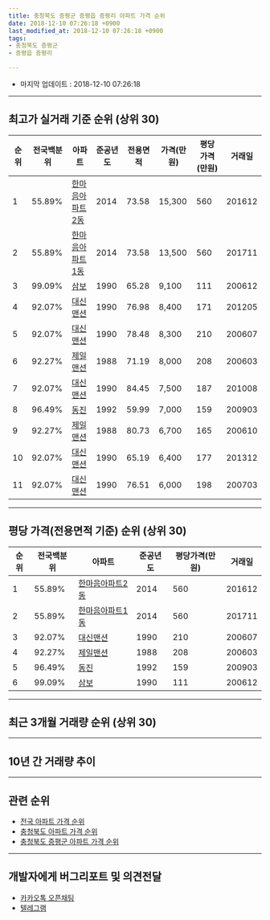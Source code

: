 ```yaml
---
title: 충청북도 증평군 증평읍 증평리 아파트 가격 순위
date: 2018-12-10 07:26:18 +0900
last_modified_at: 2018-12-10 07:26:18 +0900
tags:
- 충청북도 증평군
- 증평읍 증평리

---
```


* 마지막 업데이트 : 2018-12-10 07:26:18

---

## 최고가 실거래 기준 순위 (상위 30)


|순위|전국백분위|아파트|준공년도|전용면적|가격(만원)|평당가격(만원)|거래일|
|---|---|---|---|---|---|---|---|
|1|55.89%|[한마음아파트2동](https://search.naver.com/search.naver?query=%EC%B6%A9%EC%B2%AD%EB%B6%81%EB%8F%84+%EC%A6%9D%ED%8F%89%EA%B5%B0+%EC%A6%9D%ED%8F%89%EC%9D%8D+%EC%A6%9D%ED%8F%89%EB%A6%AC+%ED%95%9C%EB%A7%88%EC%9D%8C%EC%95%84%ED%8C%8C%ED%8A%B82%EB%8F%99)|2014|73.58|15,300|560|201612|
|2|55.89%|[한마음아파트1동](https://search.naver.com/search.naver?query=%EC%B6%A9%EC%B2%AD%EB%B6%81%EB%8F%84+%EC%A6%9D%ED%8F%89%EA%B5%B0+%EC%A6%9D%ED%8F%89%EC%9D%8D+%EC%A6%9D%ED%8F%89%EB%A6%AC+%ED%95%9C%EB%A7%88%EC%9D%8C%EC%95%84%ED%8C%8C%ED%8A%B81%EB%8F%99)|2014|73.58|13,500|560|201711|
|3|99.09%|[삼보](https://search.naver.com/search.naver?query=%EC%B6%A9%EC%B2%AD%EB%B6%81%EB%8F%84+%EC%A6%9D%ED%8F%89%EA%B5%B0+%EC%A6%9D%ED%8F%89%EC%9D%8D+%EC%A6%9D%ED%8F%89%EB%A6%AC+%EC%82%BC%EB%B3%B4)|1990|65.28|9,100|111|200612|
|4|92.07%|[대신맨션](https://search.naver.com/search.naver?query=%EC%B6%A9%EC%B2%AD%EB%B6%81%EB%8F%84+%EC%A6%9D%ED%8F%89%EA%B5%B0+%EC%A6%9D%ED%8F%89%EC%9D%8D+%EC%A6%9D%ED%8F%89%EB%A6%AC+%EB%8C%80%EC%8B%A0%EB%A7%A8%EC%85%98)|1990|76.98|8,400|171|201205|
|5|92.07%|[대신맨션](https://search.naver.com/search.naver?query=%EC%B6%A9%EC%B2%AD%EB%B6%81%EB%8F%84+%EC%A6%9D%ED%8F%89%EA%B5%B0+%EC%A6%9D%ED%8F%89%EC%9D%8D+%EC%A6%9D%ED%8F%89%EB%A6%AC+%EB%8C%80%EC%8B%A0%EB%A7%A8%EC%85%98)|1990|78.48|8,300|210|200607|
|6|92.27%|[제일맨션](https://search.naver.com/search.naver?query=%EC%B6%A9%EC%B2%AD%EB%B6%81%EB%8F%84+%EC%A6%9D%ED%8F%89%EA%B5%B0+%EC%A6%9D%ED%8F%89%EC%9D%8D+%EC%A6%9D%ED%8F%89%EB%A6%AC+%EC%A0%9C%EC%9D%BC%EB%A7%A8%EC%85%98)|1988|71.19|8,000|208|200603|
|7|92.07%|[대신맨션](https://search.naver.com/search.naver?query=%EC%B6%A9%EC%B2%AD%EB%B6%81%EB%8F%84+%EC%A6%9D%ED%8F%89%EA%B5%B0+%EC%A6%9D%ED%8F%89%EC%9D%8D+%EC%A6%9D%ED%8F%89%EB%A6%AC+%EB%8C%80%EC%8B%A0%EB%A7%A8%EC%85%98)|1990|84.45|7,500|187|201008|
|8|96.49%|[동진](https://search.naver.com/search.naver?query=%EC%B6%A9%EC%B2%AD%EB%B6%81%EB%8F%84+%EC%A6%9D%ED%8F%89%EA%B5%B0+%EC%A6%9D%ED%8F%89%EC%9D%8D+%EC%A6%9D%ED%8F%89%EB%A6%AC+%EB%8F%99%EC%A7%84)|1992|59.99|7,000|159|200903|
|9|92.27%|[제일맨션](https://search.naver.com/search.naver?query=%EC%B6%A9%EC%B2%AD%EB%B6%81%EB%8F%84+%EC%A6%9D%ED%8F%89%EA%B5%B0+%EC%A6%9D%ED%8F%89%EC%9D%8D+%EC%A6%9D%ED%8F%89%EB%A6%AC+%EC%A0%9C%EC%9D%BC%EB%A7%A8%EC%85%98)|1988|80.73|6,700|165|200610|
|10|92.07%|[대신맨션](https://search.naver.com/search.naver?query=%EC%B6%A9%EC%B2%AD%EB%B6%81%EB%8F%84+%EC%A6%9D%ED%8F%89%EA%B5%B0+%EC%A6%9D%ED%8F%89%EC%9D%8D+%EC%A6%9D%ED%8F%89%EB%A6%AC+%EB%8C%80%EC%8B%A0%EB%A7%A8%EC%85%98)|1990|65.19|6,400|177|201312|
|11|92.07%|[대신맨션](https://search.naver.com/search.naver?query=%EC%B6%A9%EC%B2%AD%EB%B6%81%EB%8F%84+%EC%A6%9D%ED%8F%89%EA%B5%B0+%EC%A6%9D%ED%8F%89%EC%9D%8D+%EC%A6%9D%ED%8F%89%EB%A6%AC+%EB%8C%80%EC%8B%A0%EB%A7%A8%EC%85%98)|1990|76.51|6,000|198|200703|


---

## 평당 가격(전용면적 기준) 순위 (상위 30)


|순위|전국백분위|아파트|준공년도|평당가격(만원)|거래일|
|---|---|---|---|---|---|
|1|55.89%|[한마음아파트2동](https://search.naver.com/search.naver?query=%EC%B6%A9%EC%B2%AD%EB%B6%81%EB%8F%84+%EC%A6%9D%ED%8F%89%EA%B5%B0+%EC%A6%9D%ED%8F%89%EC%9D%8D+%EC%A6%9D%ED%8F%89%EB%A6%AC+%ED%95%9C%EB%A7%88%EC%9D%8C%EC%95%84%ED%8C%8C%ED%8A%B82%EB%8F%99)|2014|560|201612|
|2|55.89%|[한마음아파트1동](https://search.naver.com/search.naver?query=%EC%B6%A9%EC%B2%AD%EB%B6%81%EB%8F%84+%EC%A6%9D%ED%8F%89%EA%B5%B0+%EC%A6%9D%ED%8F%89%EC%9D%8D+%EC%A6%9D%ED%8F%89%EB%A6%AC+%ED%95%9C%EB%A7%88%EC%9D%8C%EC%95%84%ED%8C%8C%ED%8A%B81%EB%8F%99)|2014|560|201711|
|3|92.07%|[대신맨션](https://search.naver.com/search.naver?query=%EC%B6%A9%EC%B2%AD%EB%B6%81%EB%8F%84+%EC%A6%9D%ED%8F%89%EA%B5%B0+%EC%A6%9D%ED%8F%89%EC%9D%8D+%EC%A6%9D%ED%8F%89%EB%A6%AC+%EB%8C%80%EC%8B%A0%EB%A7%A8%EC%85%98)|1990|210|200607|
|4|92.27%|[제일맨션](https://search.naver.com/search.naver?query=%EC%B6%A9%EC%B2%AD%EB%B6%81%EB%8F%84+%EC%A6%9D%ED%8F%89%EA%B5%B0+%EC%A6%9D%ED%8F%89%EC%9D%8D+%EC%A6%9D%ED%8F%89%EB%A6%AC+%EC%A0%9C%EC%9D%BC%EB%A7%A8%EC%85%98)|1988|208|200603|
|5|96.49%|[동진](https://search.naver.com/search.naver?query=%EC%B6%A9%EC%B2%AD%EB%B6%81%EB%8F%84+%EC%A6%9D%ED%8F%89%EA%B5%B0+%EC%A6%9D%ED%8F%89%EC%9D%8D+%EC%A6%9D%ED%8F%89%EB%A6%AC+%EB%8F%99%EC%A7%84)|1992|159|200903|
|6|99.09%|[삼보](https://search.naver.com/search.naver?query=%EC%B6%A9%EC%B2%AD%EB%B6%81%EB%8F%84+%EC%A6%9D%ED%8F%89%EA%B5%B0+%EC%A6%9D%ED%8F%89%EC%9D%8D+%EC%A6%9D%ED%8F%89%EB%A6%AC+%EC%82%BC%EB%B3%B4)|1990|111|200612|


---

## 최근 3개월 거래량 순위 (상위 30)


<div style="width:100%;">
    <canvas id="deal_count_ranking" height="250"></canvas>
</div>


<script>
new Chart(document.getElementById("deal_count_ranking"), {
    type: 'horizontalBar',
    data: {
        labels: ['동진'],
        datasets: [{
            label: '실거래 수',
            data: [1],
            borderColor: "rgba(255, 0, 128, 1)",
            backgroundColor: "rgba(255, 0, 128, 0.5)",
            fill: false,
        }]
    },
    options: {
        responsive: true,
        title: {
            display: true,
            text: '최근 3개월 거래량 순위'
        },
        tooltips: {
            mode: 'index',
            intersect: false,
            callbacks: {
                title: function(tooltipItems, data) {
                    return "실거래 수:";
                },
                label: function(tooltipItem, data) {
                    return data.labels[tooltipItem.index] + ": " + tooltipItem.xLabel;
                }
            }
        },
        hover: {
            mode: 'nearest',
            intersect: true
        },
        scales: {
            xAxes: [{
                display: true,
                scaleLabel: {
                    display: true,
                    labelString: '실거래 수'
                },
                ticks: {
                    suggestedMin: 0,
                }
            }],
            yAxes: [{
                display: true,
                ticks: {
                    autoSkip: false,
                    callback: function(value, index, values) {
                        if (value.length > 15)
                            return value.substr(0, 13) + "...";
                        else
                            return value;
                    }
                },
                scaleLabel: {
                    display: false,
                }
            }]
        }
    }
});

</script>


---

## 10년 간 거래량 추이


<div style="width:100%;">
    <canvas id="deal_progress" height="250"></canvas>
</div>

<script>
new Chart(document.getElementById("deal_progress"), {
    type: 'line',
    data: {
        labels: ['200812','200901','200902','200903','200904','200905','200906','200907','200908','200909','200910','200911','200912','201001','201002','201003','201004','201005','201006','201007','201008','201009','201010','201011','201012','201101','201102','201103','201104','201105','201106','201107','201108','201109','201110','201111','201112','201201','201202','201203','201204','201205','201206','201207','201208','201209','201210','201211','201212','201301','201302','201303','201304','201305','201306','201307','201308','201309','201310','201311','201312','201401','201402','201403','201404','201405','201406','201407','201408','201409','201410','201411','201412','201501','201502','201503','201504','201505','201506','201507','201508','201509','201510','201511','201512','201601','201602','201603','201604','201605','201606','201607','201608','201609','201610','201611','201612','201701','201702','201703','201704','201705','201706','201707','201708','201709','201710','201711','201712','201801','201802','201803','201804','201805','201806','201807','201808','201809','201810','201811','201812'],
        datasets: [{
            label: '실거래 수',
            pointRadius: 1,
            data: [0, 0, 2, 2, 0, 2, 1, 1, 0, 1, 1, 1, 0, 0, 1, 1, 0, 0, 3, 2, 1, 0, 1, 1, 0, 1, 0, 0, 0, 0, 0, 1, 2, 1, 1, 0, 0, 1, 0, 1, 0, 2, 1, 3, 2, 2, 2, 0, 0, 1, 1, 1, 1, 3, 1, 0, 2, 0, 0, 1, 1, 0, 3, 0, 1, 0, 0, 2, 1, 3, 0, 0, 2, 0, 0, 0, 0, 5, 0, 3, 2, 1, 3, 2, 1, 0, 1, 2, 1, 0, 1, 0, 1, 0, 0, 0, 4, 0, 1, 0, 1, 0, 2, 1, 3, 2, 0, 1, 2, 1, 1, 3, 0, 2, 2, 0, 0, 1, 1, 0, 0],
            borderColor: "rgba(255, 201, 14, 1)",
            backgroundColor: "rgba(255, 201, 14, 0.5)",
            fill: true,
        }]
    },
    options: {
        responsive: true,
        title: {
            display: true,
            text: '10년간 거래량 추이'
        },
        tooltips: {
            mode: 'index',
            intersect: false,
        },
        hover: {
            mode: 'nearest',
            intersect: true
        },
        scales: {
            xAxes: [{
                display: true,
                scaleLabel: {
                    display: true,
                    labelString: '년/월'
                }
            }],
            yAxes: [{
                display: true,
                ticks: {
                    suggestedMin: 0,
                },
                scaleLabel: {
                    display: true,
                    labelString: '실거래 수'
                }
            }]
        }
    }
});

</script>


---

## 관련 순위

- [전국 아파트 가격 순위](https://inasie.github.io/apt-ranking/전국)
- [충청북도 아파트 가격 순위](https://inasie.github.io/apt-ranking/충청북도)
- [충청북도 증평군 아파트 가격 순위](https://inasie.github.io/apt-ranking/충청북도-증평군)


---

## 개발자에게 버그리포트 및 의견전달

- [카카오톡 오픈채팅](https://open.kakao.com/o/gLJUAP4)
- [텔레그램](https://t.me/inasie)


